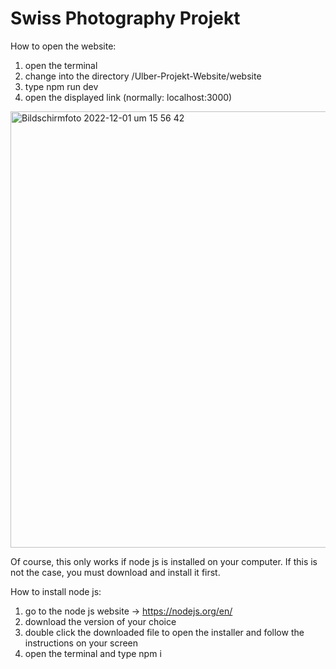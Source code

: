 # Swiss Photography Projekt

How to open the website:

1. open the terminal
2. change into the directory /Ulber-Projekt-Website/website
3. type npm run dev
3. open the displayed link (normally: localhost:3000)
<img width="698" alt="Bildschirmfoto 2022-12-01 um 15 56 42" src="https://user-images.githubusercontent.com/112116868/205085488-b1772211-8e79-4b80-9dd5-3cfdd81bb978.png">

Of course, this only works if node js is installed on your computer.
If this is not the case, you must download and install it first.

How to install node js:
1. go to the node js website -> https://nodejs.org/en/ 
2. download the version of your choice
3. double click the downloaded file to open the installer and follow the instructions on your screen
4. open the terminal and type npm i
